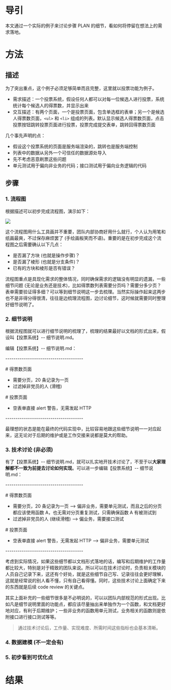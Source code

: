 # 导引

本文通过一个实际的例子来讨论步骤 PLAN 的细节，看如何将停留在想法上的需求落地。

# 方法

## 描述

为了突出重点，这个例子必须足够简单而且完整，这里就以投票功能为例子。

- 需求描述：一个投票系统，假设任何人都可以对每一位候选人进行投票，系统统计每个候选人的得票数，并显示出来
- 交互描述：有两个页面，一个是投票页面，包含单选框的表单；另一个是候选人得票数页面，`<ul>` 和 `<li>` 组成的列表。默认显示候选人得票数页面，点击投票按钮跳转投票页面进行投票，投票完成提交表单，跳转回得票数页面

几个事先声明的点：

- 假设这个投票系统的页面是服务端渲染的，跳转也是服务端控制
- 列表中的数据从另外一个可信任的数据源处导入
- 先不考虑恶意刷票这些问题
- 单元测试用于偏向非业务的代码；接口测试用于偏向业务逻辑的代码

## 步骤

### 1. 流程图

根据描述可以初步完成流程图，演示如下：

![](https://raw.githubusercontent.com/hsxhr-10/picture/master/plan1.png)

这个流程图用什么工具画并不重要，团队内部协商好用什么就行，个人认为用笔和纸画最爽，不过保存麻烦罢了 (手绘画板笑而不语)。重要的是在初步完成这个流程图之后需要确认以下几点：

- 是否漏了方块 (也就是操作步骤)？
- 是否漏了棱形 (也就是分支条件)？
- 已有的方块和棱形是否有错误？

流程图重点是具现化需求的整体情况，同时确保需求的逻辑没有明显的遗漏，一些细节问题 (无论是业务还是技术)，比如得票数列表需要分页吗？需要分多少页？表单需要验证得多细？可以等到细节说明这一步去梳理。当然实际操作起来这两步也不是非得分得很清，往往是边梳理流程图，边讨论细节，这时候就需要同时整理好细节说明了。

### 2. 细节说明

根据流程图就可以进行细节说明的梳理了，梳理的结果最好以文档的形式出来，假设叫【投票系统】-- 细节说明.md。

编辑【投票系统】-- 细节说明.md：

\--------------------------------------

\# 得票数页面

- 需要分页，20 条记录为一页
- 过滤掉非党员的人 (滑稽)

\# 投票页面

- 空表单直接 alert 警告，无需发起 HTTP

\--------------------------------------

最理想的状态是能在最终的代码实现中，比较容易地跟这些细节说明一一对应起来，这无论对于后期的维护或是工作交接来说都是莫大的帮助。

### 3. 技术讨论 (非必须)

有了【投票系统】-- 细节说明.md，就可以扎实地开技术讨论了，不至于以**大家理解都不一致为前提去讨论如何实现**。可以进一步编辑【投票系统】-- 细节说明.md：

\--------------------------------------

\# 得票数页面

- 需要分页，20 条记录为一页  --> 偏非业务，需要单元测试，而且之后的分页都应该使用函数 A，也无需对分页重复测试，只需确保函数 A 有被测试到
- 过滤掉非党员的人 (继续滑稽)   --> 偏业务，需要接口测试

\# 投票页面

- 空表单直接 alert 警告，无需发起 HTTP  --> 偏非业务，需要单元测试

\--------------------------------------

考虑到实际情况，如果这些细节都以文档形式落地的话，编写和后期维护的工作量都比较大，特别是对于精致的团队来说。所以可以在技术讨论时，负责相关模块的人员自己记录下来，这还有个好处，就是这些细节自己写、记录往往会更好理解，这就是经常说的别人看不懂，只有自己看得懂。同时，这些技术讨论上面确定下来的东西就是后续 code review 的关键点。

其实上面补充的一些细节很多是不必明说的，可以以团队内部规范的形式出现。比如凡是细节说明里面的功能点，都应该尽量抽出来单独作为一个函数，和文档更好地对应，有利于后期维护；一些非业务的函数用单元测试，业务相关的函数则是依附接口进行接口测试等等。

> 通过技术讨论后，工作量、实现难度、所需时间这些指标也会基本清晰。

### 4. 数据建模 (不一定会有)

### 5. 初步看到可优化点

# 结果
